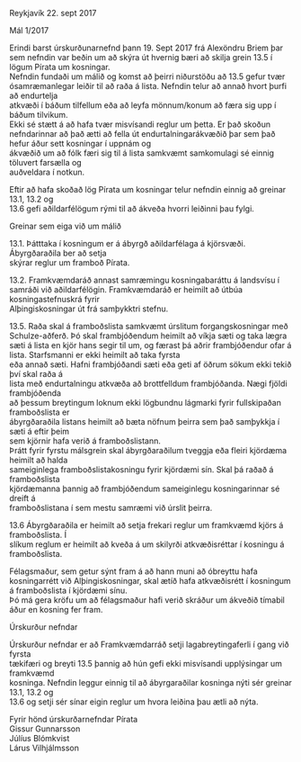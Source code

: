 Reykjavík	22.	sept	2017		
	
Mál	1/2017	
	
Erindi	barst	úrskurðunarnefnd	þann	19.	Sept	2017	frá	Alexöndru	Briem	þar	sem	nefndin	var	
beðin	um	að	skýra	út	hvernig	bæri	að	skilja	grein	13.5	í	lögum	Pírata	um	kosningar.		
Nefndin	fundaði	um	málið	og	komst	að	þeirri	niðurstöðu	að	13.5	gefur	tvær	
ósamræmanlegar	leiðir	til	að	raða	á	lista.	Nefndin	telur	að	annað	hvort	þurfi	að	endurtelja	
atkvæði	í	báðum	tilfellum	eða	að	leyfa	mönnum/konum	að	færa	sig	upp	í	báðum	tilvikum.	
Ekki	sé	stætt	á	að	hafa	tvær	misvísandi	reglur	um	þetta.	Er	það	skoðun	nefndarinnar	að	það	
ætti	að	fella	út	endurtalningarákvæðið	þar	sem	það	hefur	áður	sett	kosningar	í	uppnám	og	
ákvæðið	um	að	fólk	færi	sig	til	á	lista	samkvæmt	samkomulagi	sé	einnig	töluvert	farsælla	og	
auðveldara	í	notkun.	
	
Eftir	að	hafa	skoðað	lög	Pírata	um	kosningar	telur	nefndin	einnig	að	greinar	13.1,	13.2	og	
13.6	gefi	aðildarfélögum	rými	til	að	ákveða	hvorri	leiðinni	þau	fylgi.	
	
Greinar	sem	eiga	við	um	málið	
	
13.1.	Þátttaka	í	kosningum	er	á	ábyrgð	aðildarfélaga	á	kjörsvæði.	Ábyrgðaraðila	ber	að	setja	
skýrar	reglur	um	framboð	Pírata.	
	
13.2.	Framkvæmdaráð	annast	samræmingu	kosningabaráttu	á	landsvísu	í	samráði	við	
aðildarfélögin.	Framkvæmdaráð	er	heimilt	að	útbúa	kosningastefnuskrá	fyrir	
Alþingiskosningar	út	frá	samþykktri	stefnu.	
	
13.5.	Raða	skal	á	framboðslista	samkvæmt	úrslitum	forgangskosningar	með	Schulze-aðferð.	
Þó	skal	frambjóðendum	heimilt	að	víkja	sæti	og	taka	lægra	sæti	á	lista	en	kjör	hans	segir	til	
um,	og	færast	þá	aðrir	frambjóðendur	ofar	á	lista.	Starfsmanni	er	ekki	heimilt	að	taka	fyrsta	
eða	annað	sæti.	Hafni	frambjóðandi	sæti	eða	geti	af	öðrum	sökum	ekki	tekið	því	skal	raða	á	
lista	með	endurtalningu	atkvæða	að	brottfelldum	frambjóðanda.	Nægi	fjöldi	frambjóðenda	
að	þessum	breytingum	loknum	ekki	lögbundnu	lágmarki	fyrir	fullskipaðan	framboðslista	er	
ábyrgðaraðila	listans	heimilt	að	bæta	nöfnum	þeirra	sem	það	samþykkja	í	sæti	á	eftir	þeim	
sem	kjörnir	hafa	verið	á	framboðslistann.	
Þrátt	fyrir	fyrstu	málsgrein	skal	ábyrgðaraðilum	tveggja	eða	fleiri	kjördæma	heimilt	að	halda	
sameiginlega	framboðslistakosningu	fyrir	kjördæmi	sín.	Skal	þá	raðað	á	framboðslista	
kjördæmanna	þannig	að	frambjóðendum	sameiginlegu	kosningarinnar	sé	dreift	á	
framboðslistana	í	sem	mestu	samræmi	við	úrslit	þeirra.	
	
13.6		Ábyrgðaraðila	er	heimilt	að	setja	frekari	reglur	um	framkvæmd	kjörs	á	framboðslista.	Í	
slíkum	reglum	er	heimilt	að	kveða	á	um	skilyrði	atkvæðisréttar	í	kosningu	á	framboðslista.	
	
Félagsmaður,	sem	getur	sýnt	fram	á	að	hann	muni	að	óbreyttu	hafa	kosningarrétt	við	
Alþingiskosningar,	skal	ætíð	hafa	atkvæðisrétt	í	kosningum	á	framboðslista	í	kjördæmi	sínu.	
Þó	má	gera	kröfu	um	að	félagsmaður	hafi	verið	skráður	um	ákveðið	tímabil	áður	en	kosning	
fer	fram.	
	

	
	
Úrskurður	nefndar	
	
Úrskurður	nefndar	er	að	Framkvæmdarráð	setji	lagabreytingaferli	í	gang	við	fyrsta	
tækifæri	og	breyti	13.5	þannig	að	hún	gefi	ekki	misvísandi	upplýsingar	um	framkvæmd	
kosninga.	Nefndin	leggur	einnig	til	að	ábyrgaraðilar	kosninga	nýti	sér	greinar	13.1,	13.2	og	
13.6	og	setji	sér	sínar	eigin	reglur	um	hvora	leiðina	þau	ætli	að	nýta.	
	
Fyrir	hönd	úrskurðarnefndar	Pírata	
Gissur	Gunnarsson	
Júlíus	Blómkvist	
Lárus	Vilhjálmsson	

